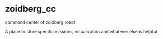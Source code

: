 # zoidberg_cc
command center of zoidberg robot

A place to store specific missions, visualization and whatever else is helpful.
